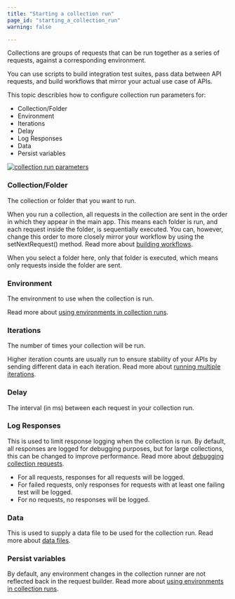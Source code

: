 ```yaml
---
title: "Starting a collection run"
page_id: "starting_a_collection_run"
warning: false

---
```


Collections are groups of requests that can be run together as a series of requests, against a corresponding environment. 

You can use scripts to build integration test suites, pass data between API requests, and build workflows that mirror your actual use case of APIs.

This topic describles how to configure collection run parameters for:
* Collection/Folder
* Environment
* Iterations
* Delay
* Log Responses
* Data
* Persist variables


[![collection run parameters](https://s3.amazonaws.com/postman-static-getpostman-com/postman-docs/collection-runner.png)](https://s3.amazonaws.com/postman-static-getpostman-com/postman-docs/collection-runner.png)

### Collection/Folder

The collection or folder that you want to run. 

When you run a collection, all requests in the collection are sent in the order in which they appear in the main app. This means each folder is run, and each request inside the folder, is sequentially executed. You can, however, change this order to more closely mirror your workflow by using the setNextRequest() method. Read more about [building workflows](/docs/postman/collection_runs/building_workflows).

When you select a folder here, only that folder is executed, which means only requests inside the folder are sent.

### Environment

The environment to use when the collection is run. 

Read more about [using environments in collection runs](/docs/postman/collection_runs/using_environments_in_collection_runs).

### Iterations

The number of times your collection will be run. 

Higher iteration counts are usually run to ensure stability of your APIs by sending different data in each iteration. Read more about [running multiple iterations](/docs/postman/collection_runs/running_multiple_iterations).

### Delay

The interval (in ms) between each request in your collection run.

### Log Responses

This is used to limit response logging when the collection is run. By default, all responses are logged for debugging purposes, but for large collections, this can be changed to improve performance. Read more about [debugging collection requests](/docs/postman/collection_runs/debugging_a_collection_run).

   *   For all requests, responses for all requests will be logged.
   *   For failed requests, only responses for requests with at least one failing test will be logged.
   *   For no requests, no responses will be logged.

### Data

This is used to supply a data file to be used for the collection run. Read more about [data files](/docs/postman/collection_runs/working_with_data_files).

### Persist variables

By default, any environment changes in the collection runner are not reflected back in the request builder. Read more about [using environments in collection runs](/docs/postman/collection_runs/using_environments_in_collection_runs).
